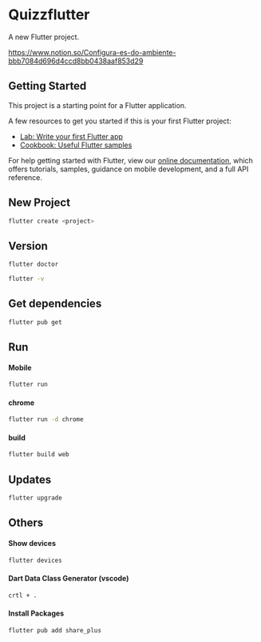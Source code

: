 # Quizzflutter

A new Flutter project.

https://www.notion.so/Configura-es-do-ambiente-bbb7084d696d4ccd8bb0438aaf853d29

## Getting Started

This project is a starting point for a Flutter application.

A few resources to get you started if this is your first Flutter project:

- [Lab: Write your first Flutter app](https://flutter.dev/docs/get-started/codelab)
- [Cookbook: Useful Flutter samples](https://flutter.dev/docs/cookbook)

For help getting started with Flutter, view our
[online documentation](https://flutter.dev/docs), which offers tutorials,
samples, guidance on mobile development, and a full API reference.

## New Project

```sh
flutter create <project>
```

## Version

```sh
flutter doctor

flutter -v
```

## Get dependencies

```sh
flutter pub get
```

## Run

#### Mobile

```sh
flutter run
```

#### chrome

```sh
flutter run -d chrome
```

#### build

```sh
flutter build web
```

## Updates

```sh
flutter upgrade
```

## Others

#### Show devices

```sh
flutter devices
```

#### Dart Data Class Generator (vscode)

```sh
crtl + .
```

#### Install Packages

```sh
flutter pub add share_plus
```